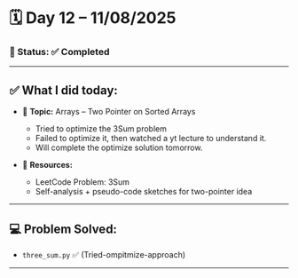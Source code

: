 # 🗓️ Day 12 – 11/08/2025

### 📍 Status: ✅ Completed

---

## ✅ What I did today:

* 📌 **Topic:** Arrays – Two Pointer on Sorted Arrays
  - Tried to optimize the 3Sum problem
  - Failed to optimize it, then watched a yt lecture to understand it.
  - Will complete the optimize solution tomorrow.

* 📘 **Resources:**
  - LeetCode Problem: 3Sum
  - Self-analysis + pseudo-code sketches for two-pointer idea

---

## 💻 Problem Solved:
- `three_sum.py` ✅ (Tried-ompitmize-approach)

---
